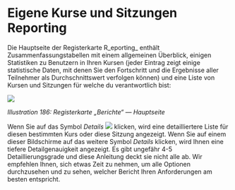 
# Eigene Kurse und Sitzungen Reporting

Die Hauptseite der Registerkarte R_eporting_ enthält Zusammenfassungstabellen mit einem allgemeinen Überblick, einigen Statistiken zu Benutzern in Ihren Kursen \(jeder Eintrag zeigt einige statistische Daten, mit denen Sie den Fortschritt und die Ergebnisse aller Teilnehmer als Durchschnittswert verfolgen können\) und eine Liste von Kursen und Sitzungen für welche du verantwortlich bist:

![](../../.gitbook/assets/images254.png)

_Illustration 186: Registerkarte „Berichte“ — Hauptseite_

Wenn Sie auf das Symbol _Details_ ![](../../.gitbook/assets/graphics365.gif) klicken, wird eine detailliertere Liste für diesen bestimmten Kurs oder diese Sitzung angezeigt. Wenn Sie auf einem dieser Bildschirme auf das weitere Symbol _Details_ klicken, wird Ihnen eine tiefere Detailgenauigkeit angezeigt. Es gibt ungefähr 4-5 Detaillierungsgrade und diese Anleitung deckt sie nicht alle ab. Wir empfehlen Ihnen, sich etwas Zeit zu nehmen, um alle Optionen durchzusehen und zu sehen, welcher Bericht Ihren Anforderungen am besten entspricht.